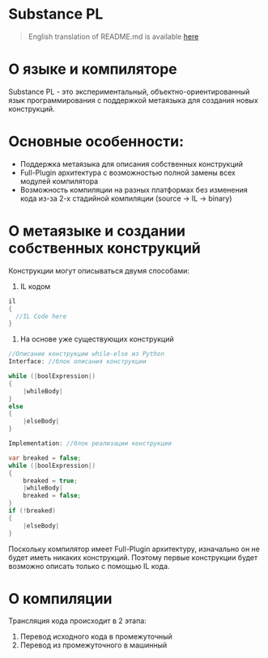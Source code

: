 # Substance PL
> English translation of README.md is available [here](https://github.com/Raccoon-Team/substance-programming-language/blob/master/README.en.md)
# О языке и компиляторе
Substance PL - это экспериментальный, объектно-ориентированный язык программирования с поддержкой метаязыка для создания новых конструкций.

# Основные особенности:
* Поддержка метаязыка для описания собственных конструкций
* Full-Plugin архитектура с возможностью полной замены всех модулей компилятора
* Возможность компиляции на разных платформах без изменения кода из-за 2-х стадийной компиляции (source -> IL -> binary)

# О метаязыке и создании собственных конструкций
Конструкции могут описываться двумя способами:
1. IL кодом
```C#
il
{
  //IL Code here
}
```
1. На основе уже существующих конструкций
```C#
//Описание конструкции while-else из Python
Interface: //блок описания конструкции

while (|boolExpression|)
{
	|whileBody|
}
else 
{
	|elseBody|
}

Implementation: //блок реализации конструкции

var breaked = false;
while (|boolExpression|)
{
	breaked = true;
	|whileBody|
	breaked = false;
}
if (!breaked) 
{
	|elseBody|
}
```

Поскольку компилятор имеет Full-Plugin архитектуру, изначально он не будет иметь никаких конструкций. Поэтому первые конструкции будет возможно описать только с помощью IL кода.

# О компиляции
Трансляция кода происходит в 2 этапа:
1. Перевод исходного кода в промежуточный
1. Перевод из промежуточного в машинный
